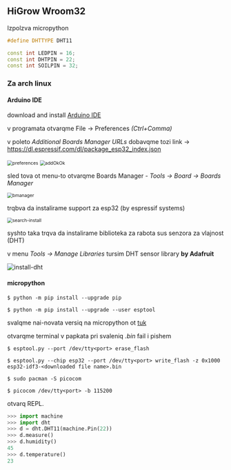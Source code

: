 ## HiGrow Wroom32

Izpolzva micropython

``` c++
#define DHTTYPE DHT11

const int LEDPIN = 16;
const int DHTPIN = 22;
const int SOILPIN = 32;
```

### Za arch linux

#### Arduino IDE

download and install [Arduino IDE](https://www.arduino.cc/en/software) 

v programata otvarqme File -> Preferences _(Ctrl+Comma)_ 

v poleto _Additional Boards Manager URLs_ dobavqme tozi link -> https://dl.espressif.com/dl/package_esp32_index.json

<img src="docs/img/preferences-boards.png" alt="preferences" style="zoom:75%;" />

<img src="docs/img/add-ok-ok.png" alt="addOkOk" style="zoom:75%;" />

sled tova ot menu-to otvarqme Boards Manager - _Tools -> Board -> Boards Manager_ 

<img src="docs/img/boards-manager.png" alt="bmanager" style="zoom:75%;" />

trqbva da instalirame support za esp32 (by espressif systems)

<img src="docs/img/search-install-esp32.png" alt="search-install" style="zoom:75%;" />

syshto taka trqva da instalirame biblioteka za rabota sus senzora za vlajnost (DHT)

v menu _Tools -> Manage Libraries_ tursim DHT sensor library **by Adafruit** 

![install-dht](docs/img/install-dht-lib.png)

#### micropython

`$ python -m pip install --upgrade pip`

`$ python -m pip install --upgrade --user esptool`

svalqme nai-novata versiq na micropython ot [tuk](https://micropython.org/download/esp32/)

otvarqme terminal v papkata pri svaleniq _.bin_ fail i pishem

`$ esptool.py --port /dev/tty<port> erase_flash`

`$ esptool.py --chip esp32 --port /dev/tty<port> write_flash -z 0x1000 esp32-idf3-<downloaded file name>.bin`

`$ sudo pacman -S picocom`

`$ picocom /dev/tty<port> -b 115200`

otvarq REPL.

```python
>>> import machine
>>> import dht
>>> d = dht.DHT11(machine.Pin(22))
>>> d.measure()
>>> d.humidity()
45
>>> d.temperature()
23
```



